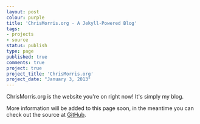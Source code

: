 ```yaml
---
layout: post
colour: purple
title: 'ChrisMorris.org - A Jekyll-Powered Blog'
tags:
- projects
- source
status: publish
type: page
published: true
comments: true
project: true
project_title: 'ChrisMorris.org'
project_date: "January 3, 2013"
---
```

ChrisMorris.org is the website you're on right now! It's simply my blog.

More information will be added to this page soon, in the meantime you can check out the source at [GitHub](https://github.com/ChrisMorrisOrg/ChrisMorris.org).
